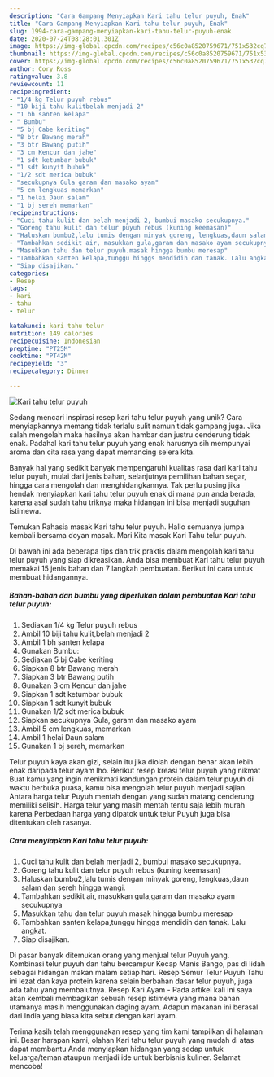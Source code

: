 ```yaml
---
description: "Cara Gampang Menyiapkan Kari tahu telur puyuh, Enak"
title: "Cara Gampang Menyiapkan Kari tahu telur puyuh, Enak"
slug: 1994-cara-gampang-menyiapkan-kari-tahu-telur-puyuh-enak
date: 2020-07-24T08:28:01.301Z
image: https://img-global.cpcdn.com/recipes/c56c0a8520759671/751x532cq70/kari-tahu-telur-puyuh-foto-resep-utama.jpg
thumbnail: https://img-global.cpcdn.com/recipes/c56c0a8520759671/751x532cq70/kari-tahu-telur-puyuh-foto-resep-utama.jpg
cover: https://img-global.cpcdn.com/recipes/c56c0a8520759671/751x532cq70/kari-tahu-telur-puyuh-foto-resep-utama.jpg
author: Cory Ross
ratingvalue: 3.8
reviewcount: 11
recipeingredient:
- "1/4 kg Telur puyuh rebus"
- "10 biji tahu kulitbelah menjadi 2"
- "1 bh santen kelapa"
- " Bumbu"
- "5 bj Cabe keriting"
- "8 btr Bawang merah"
- "3 btr Bawang putih"
- "3 cm Kencur dan jahe"
- "1 sdt ketumbar bubuk"
- "1 sdt kunyit bubuk"
- "1/2 sdt merica bubuk"
- "secukupnya Gula garam dan masako ayam"
- "5 cm lengkuas memarkan"
- "1 helai Daun salam"
- "1 bj sereh memarkan"
recipeinstructions:
- "Cuci tahu kulit dan belah menjadi 2, bumbui masako secukupnya."
- "Goreng tahu kulit dan telur puyuh rebus (kuning keemasan)"
- "Haluskan bumbu2,lalu tumis dengan minyak goreng, lengkuas,daun salam dan sereh hingga wangi."
- "Tambahkan sedikit air, masukkan gula,garam dan masako ayam secukupnya"
- "Masukkan tahu dan telur puyuh.masak hingga bumbu meresap"
- "Tambahkan santen kelapa,tunggu hinggs mendidih dan tanak. Lalu angkat."
- "Siap disajikan."
categories:
- Resep
tags:
- kari
- tahu
- telur

katakunci: kari tahu telur 
nutrition: 149 calories
recipecuisine: Indonesian
preptime: "PT25M"
cooktime: "PT42M"
recipeyield: "3"
recipecategory: Dinner

---
```



![Kari tahu telur puyuh](https://img-global.cpcdn.com/recipes/c56c0a8520759671/751x532cq70/kari-tahu-telur-puyuh-foto-resep-utama.jpg)

Sedang mencari inspirasi resep kari tahu telur puyuh yang unik? Cara menyiapkannya memang tidak terlalu sulit namun tidak gampang juga. Jika salah mengolah maka hasilnya akan hambar dan justru cenderung tidak enak. Padahal kari tahu telur puyuh yang enak harusnya sih mempunyai aroma dan cita rasa yang dapat memancing selera kita.

Banyak hal yang sedikit banyak mempengaruhi kualitas rasa dari kari tahu telur puyuh, mulai dari jenis bahan, selanjutnya pemilihan bahan segar, hingga cara mengolah dan menghidangkannya. Tak perlu pusing jika hendak menyiapkan kari tahu telur puyuh enak di mana pun anda berada, karena asal sudah tahu triknya maka hidangan ini bisa menjadi suguhan istimewa.

Temukan Rahasia masak Kari tahu telur puyuh. Hallo semuanya jumpa kembali bersama doyan masak. Mari Kita masak Kari Tahu telur puyuh.


Di bawah ini ada beberapa tips dan trik praktis dalam mengolah kari tahu telur puyuh yang siap dikreasikan. Anda bisa membuat Kari tahu telur puyuh memakai 15 jenis bahan dan 7 langkah pembuatan. Berikut ini cara untuk membuat hidangannya.

<!--inarticleads1-->

##### Bahan-bahan dan bumbu yang diperlukan dalam pembuatan Kari tahu telur puyuh:

1. Sediakan 1/4 kg Telur puyuh rebus
1. Ambil 10 biji tahu kulit,belah menjadi 2
1. Ambil 1 bh santen kelapa
1. Gunakan  Bumbu:
1. Sediakan 5 bj Cabe keriting
1. Siapkan 8 btr Bawang merah
1. Siapkan 3 btr Bawang putih
1. Gunakan 3 cm Kencur dan jahe
1. Siapkan 1 sdt ketumbar bubuk
1. Siapkan 1 sdt kunyit bubuk
1. Gunakan 1/2 sdt merica bubuk
1. Siapkan secukupnya Gula, garam dan masako ayam
1. Ambil 5 cm lengkuas, memarkan
1. Ambil 1 helai Daun salam
1. Gunakan 1 bj sereh, memarkan


Telur puyuh kaya akan gizi, selain itu jika diolah dengan benar akan lebih enak daripada telur ayam lho. Berikut resep kreasi telur puyuh yang nikmat Buat kamu yang ingin menikmati kandungan protein dalam telur puyuh di waktu berbuka puasa, kamu bisa mengolah telur puyuh menjadi sajian. Antara harga telur Puyuh mentah dengan yang sudah matang cenderung memiliki selisih. Harga telur yang masih mentah tentu saja lebih murah karena Perbedaan harga yang dipatok untuk telur Puyuh juga bisa ditentukan oleh rasanya. 

<!--inarticleads2-->

##### Cara menyiapkan Kari tahu telur puyuh:

1. Cuci tahu kulit dan belah menjadi 2, bumbui masako secukupnya.
1. Goreng tahu kulit dan telur puyuh rebus (kuning keemasan)
1. Haluskan bumbu2,lalu tumis dengan minyak goreng, lengkuas,daun salam dan sereh hingga wangi.
1. Tambahkan sedikit air, masukkan gula,garam dan masako ayam secukupnya
1. Masukkan tahu dan telur puyuh.masak hingga bumbu meresap
1. Tambahkan santen kelapa,tunggu hinggs mendidih dan tanak. Lalu angkat.
1. Siap disajikan.


Di pasar banyak ditemukan orang yang menjual telur Puyuh yang. Kombinasi telur puyuh dan tahu bercampur Kecap Manis Bango, pas di lidah sebagai hidangan makan malam setiap hari. Resep Semur Telur Puyuh Tahu ini lezat dan kaya protein karena selain berbahan dasar telur puyuh, juga ada tahu yang membalutnya. Resep Kari Ayam - Pada artikel kali ini saya akan kembali membagikan sebuah resep istimewa yang mana bahan utamanya masih menggunakan daging ayam. Adapun makanan ini berasal dari India yang biasa kita sebut dengan kari ayam. 

Terima kasih telah menggunakan resep yang tim kami tampilkan di halaman ini. Besar harapan kami, olahan Kari tahu telur puyuh yang mudah di atas dapat membantu Anda menyiapkan hidangan yang sedap untuk keluarga/teman ataupun menjadi ide untuk berbisnis kuliner. Selamat mencoba!
